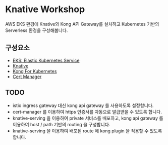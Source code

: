 # Knative Workshop

AWS EKS 환경에 Knative와 Kong API Gateway를 설치하고 
Kubernetes 기반의 Serverless 환경을 구성해봅니다.

## 구성요소

- [EKS: Elastic Kubernetes Service](./eks/README.md)
- [Knative](./knative/README.md)
- [Kong For Kubernetes](./kong/README.md)
- [Cert Manager](./cert-manager/README.md)

## TODO

- istio ingress gateway 대신 kong api gateway 를 사용하도록 설정합니다.
- cert-manager 를 이용하여 https 인증서를 자동으로 발급받을 수 있도록 합니다.
- knative-serving 을 이용하여 private 서비스를 배포하고, 
  kong api gateway 를 이용하여 host / path 기반의 routing 을 구성합니다.
- knative-serving 을 이용하여 배포된 route 에 kong plugin 을 적용할 수 있도록 합니다.
